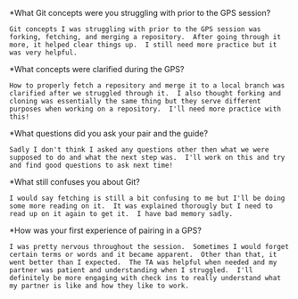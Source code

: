 *What Git concepts were you struggling with prior to the GPS session?

	Git concepts I was struggling with prior to the GPS session was forking, fetching, and merging a repository.  After going through it more, it helped clear things up.  I still need more practice but it was very helpful.

*What concepts were clarified during the GPS?

	How to properly fetch a repository and merge it to a local branch was clarified after we struggled through it.  I also thought forking and cloning was essentially the same thing but they serve different purposes when working on a repository.  I'll need more practice with this!

*What questions did you ask your pair and the guide?

	Sadly I don't think I asked any questions other then what we were supposed to do and what the next step was.  I'll work on this and try and find good questions to ask next time!

*What still confuses you about Git?

	I would say fetching is still a bit confusing to me but I'll be doing some more reading on it.  It was explained thorougly but I need to read up on it again to get it.  I have bad memory sadly.

*How was your first experience of pairing in a GPS?

	I was pretty nervous throughout the session.  Sometimes I would forget certain terms or words and it became apparent.  Other than that, it went better than I expected.  The TA was helpful when needed and my partner was patient and understanding when I struggled.  I'll definitely be more engaging with check ins to really understand what my partner is like and how they like to work.  
